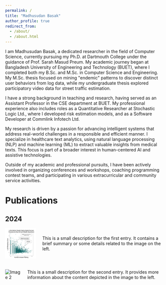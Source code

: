```yaml
---
permalink: /
title: "Madhusudan Basak"
author_profile: true
redirect_from: 
  - /about/
  - /about.html
---
```


I am Madhusudan Basak, a dedicated researcher in the field of Computer Science, currently pursuing my Ph.D. at Dartmouth College under the guidance of Prof. Sarah Masud Preum. My academic journey began at Bangladesh University of Engineering and Technology (BUET), where I completed both my B.Sc. and M.Sc. in Computer Science and Engineering. My M.Sc. thesis focused on mining "endemic" patterns to discover distinct user behaviors from log data, while my undergraduate thesis explored participatory video data for street traffic estimation.

I have a strong background in teaching and research, having served as an Assistant Professor in the CSE department at BUET. My professional experience also includes roles as a Quantitative Researcher at Stochastic Logic Ltd., where I developed risk estimation models, and as a Software Developer at Commlink Infotech Ltd.

My research is driven by a passion for advancing intelligent systems that address real-world challenges in a responsible and efficient manner. I specialize in healthcare text analytics, using natural language processing (NLP) and machine learning (ML) to extract valuable insights from medical texts. This focus is part of a broader interest in human-centered AI and assistive technologies.

Outside of my academic and professional pursuits, I have been actively involved in organizing conferences and workshops, coaching programming contest teams, and participating in various extracurricular and community service activities.

# Publications

## 2024

<div style="display: flex; align-items: center; margin-bottom: 20px;">
  <img src="/images/Perplexity.png" alt="Image 1" style="width: 100px; height: auto; margin-right: 20px;">
  <p>This is a small description for the first entry. It contains a brief summary or some details related to the image on the left.</p>
</div>

<div style="display: flex; align-items: center; margin-bottom: 20px;">
  <img src="/images/Characterizing_IS.pnd" alt="Image 2" style="width: 100px; height: auto; margin-right: 20px;">
  <p>This is a small description for the second entry. It provides more information about the content depicted in the image to the left.</p>
</div>
